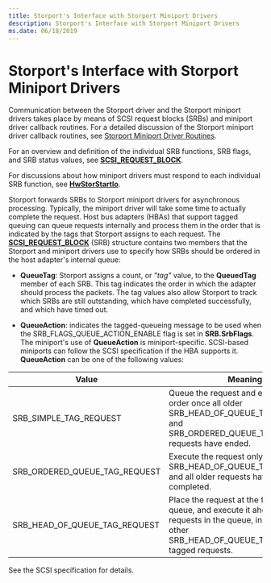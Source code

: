 ```yaml
---
title: Storport's Interface with Storport Miniport Drivers
description: Storport's Interface with Storport Miniport Drivers
ms.date: 06/18/2019
---
```


# Storport's Interface with Storport Miniport Drivers

Communication between the Storport driver and the Storport miniport drivers takes place by means of SCSI request blocks (SRBs) and miniport driver callback routines. For a detailed discussion of the Storport miniport driver callback routines, see [Storport Miniport Driver Routines](./storport-miniport-driver-routines.md).

For an overview and definition of the individual SRB functions, SRB flags, and SRB status values, see [**SCSI_REQUEST_BLOCK**](/windows-hardware/drivers/ddi/srb/ns-srb-_scsi_request_block).

For discussions about how miniport drivers must respond to each individual SRB function, see [**HwStorStartIo**](/windows-hardware/drivers/ddi/storport/nc-storport-hw_startio).

Storport forwards SRBs to Storport miniport drivers for asynchronous processing. Typically, the miniport driver will take some time to actually complete the request. Host bus adapters (HBAs) that support tagged queuing can queue requests internally and process them in the order that is indicated by the tags that Storport assigns to each request. The [**SCSI_REQUEST_BLOCK**](/windows-hardware/drivers/ddi/storport/nc-storport-hw_startio) (SRB) structure contains two members that the Storport and miniport drivers use to specify how SRBs should be ordered in the host adapter's internal queue:

* **QueueTag**: Storport assigns a count, or *"tag"* value, to the **QueuedTag** member of each SRB. This tag indicates the order in which the adapter should process the packets. The tag values also allow Storport to track which SRBs are still outstanding, which have completed successfully, and which have timed out.

* **QueueAction**: indicates the tagged-queueing message to be used when the SRB_FLAGS_QUEUE_ACTION_ENABLE flag is set in **SRB.SrbFlags**. The miniport's use of **QueueAction** is miniport-specific. SCSI-based miniports can follow the SCSI specification if the HBA supports it. **QueueAction** can be one of the following values:

| Value | Meaning |
| ----- | ------- |
| SRB_SIMPLE_TAG_REQUEST | Queue the request and execute it in any order once all older SRB_HEAD_OF_QUEUE_TAG_REQUEST and SRB_ORDERED_QUEUE_TAG_REQUEST requests have ended. |
| SRB_ORDERED_QUEUE_TAG_REQUEST | Execute the request only after all older SRB_HEAD_OF_QUEUE_TAG_REQUEST and all older requests have been completed. |
| SRB_HEAD_OF_QUEUE_TAG_REQUEST | Place the request at the front of the queue, and execute it ahead of all other requests in the queue, including all other SRB_HEAD_OF_QUEUE_TAG_REQUEST-tagged requests. |

See the SCSI specification for details.

